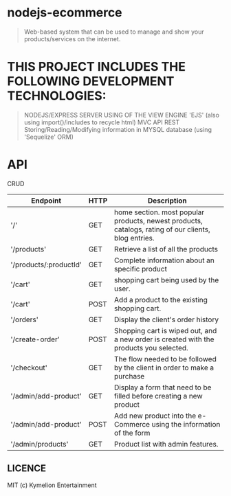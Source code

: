 # nodejs-ecommerce
> Web-based system that can be used to manage and show your products/services on the internet.

# THIS PROJECT INCLUDES THE FOLLOWING DEVELOPMENT TECHNOLOGIES:
> NODEJS/EXPRESS SERVER
> USING OF THE VIEW ENGINE 'EJS' (also using import()/includes to recycle html)
> MVC
> API REST
> Storing/Reading/Modifying information in MYSQL database (using 'Sequelize' ORM)

# API
CRUD

| Endpoint | HTTP | Description |
| -------- | ---- | ----------- |
| '/'                    | GET  | home section. most popular products, newest products, catalogs, rating of our clients, blog entries.|
| '/products'            | GET  | Retrieve a list of all the products |
| '/products/:productId' | GET  | Complete information about an specific product |
| '/cart'                | GET  | shopping cart being used by the user. |
| '/cart'                | POST | Add a product to the existing shopping cart. |
| '/orders'              | GET  | Display the client's order history |
| '/create-order'        | POST | Shopping cart is wiped out, and a new order is created with the products you selected.|
| '/checkout'            | GET  | The flow needed to be followed by the client in order to make a purchase| 
| '/admin/add-product'   | GET  | Display a form that need to be filled before creating a new product |
| '/admin/add-product'   | POST | Add new product into the e-Commerce using the information of the form |
| '/admin/products'      | GET  | Product list with admin features. |

## LICENCE
MIT (c) Kymelion Entertainment